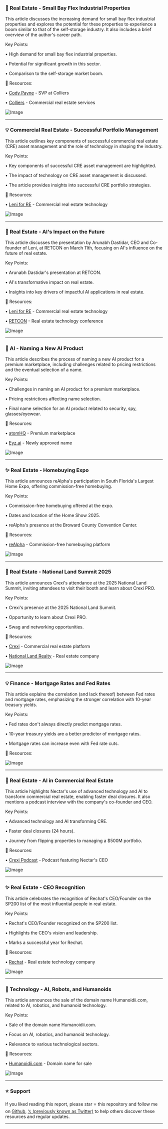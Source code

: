 ### 🤖 Real Estate - Small Bay Flex Industrial Properties

This article discusses the increasing demand for small bay flex industrial properties and explores the potential for these properties to experience a boom similar to that of the self-storage industry.  It also includes a brief overview of the author's career path.

Key Points:

• High demand for small bay flex industrial properties.


• Potential for significant growth in this sector.


• Comparison to the self-storage market boom.


🔗 Resources:

• [Cody Payne](https://x.com/tx_investments) - SVP at Colliers


• [Colliers](https://x.com/Colliers) - Commercial real estate services


![Image](https://pbs.twimg.com/media/GkK_P-EXsAASbMn.jpg)


---
### 💡 Commercial Real Estate - Successful Portfolio Management

This article outlines key components of successful commercial real estate (CRE) asset management and the role of technology in shaping the industry.

Key Points:

• Key components of successful CRE asset management are highlighted.


• The impact of technology on CRE asset management is discussed.


•  The article provides insights into successful CRE portfolio strategies.


🔗 Resources:

• [Leni for RE](https://x.com/Leni_for_RE) - Commercial real estate technology


![Image](https://pbs.twimg.com/media/GkKohoUXIAAHAr_?format=jpg&name=small)


---
### 🤖 Real Estate - AI's Impact on the Future

This article discusses the presentation by Arunabh Dastidar, CEO and Co-founder of Leni, at RETCON on March 11th, focusing on AI's influence on the future of real estate.

Key Points:

• Arunabh Dastidar's presentation at RETCON.


•  AI's transformative impact on real estate.


• Insights into key drivers of impactful AI applications in real estate.



🔗 Resources:

• [Leni for RE](https://x.com/Leni_for_RE) - Commercial real estate technology


• [RETCON](https://x.com/retcon) - Real estate technology conference


![Image](https://pbs.twimg.com/media/GkKoBqSXYAAJE3b?format=jpg&name=small)


---
### 🚀 AI - Naming a New AI Product

This article describes the process of naming a new AI product for a premium marketplace, including challenges related to pricing restrictions and the eventual selection of a name.

Key Points:

• Challenges in naming an AI product for a premium marketplace.


•  Pricing restrictions affecting name selection.


•  Final name selection for an AI product related to security, spy, glasses/eyewear.


🔗 Resources:

• [atomHQ](https://x.com/atomHQ) - Premium marketplace


• [Eyz.ai](http://Eyz.ai) - Newly approved name


![Image](https://pbs.twimg.com/media/GiwD51PWYAAYNTQ?format=jpg&name=small)


---
### ✨ Real Estate - Homebuying Expo

This article announces reAlpha's participation in South Florida's Largest Home Expo, offering commission-free homebuying.

Key Points:

• Commission-free homebuying offered at the expo.


•  Dates and location of the Home Show 2025.


•  reAlpha's presence at the Broward County Convention Center.


🔗 Resources:

• [reAlpha](https://x.com/reAlpha) - Commission-free homebuying platform


![Image](https://pbs.twimg.com/media/Gio8oynW0AA22QF?format=jpg&name=small)


---
### 🚀 Real Estate - National Land Summit 2025

This article announces Crexi's attendance at the 2025 National Land Summit, inviting attendees to visit their booth and learn about Crexi PRO.

Key Points:

• Crexi's presence at the 2025 National Land Summit.


•  Opportunity to learn about Crexi PRO.


•  Swag and networking opportunities.


🔗 Resources:

• [Crexi](https://x.com/CREXinc) - Commercial real estate platform


• [National Land Realty](https://x.com/NationalLandRlt) -  Real estate company


![Image](https://pbs.twimg.com/media/GilN8RbbYAMtRRX?format=jpg&name=small)


---
### 💡 Finance - Mortgage Rates and Fed Rates

This article explains the correlation (and lack thereof) between Fed rates and mortgage rates, emphasizing the stronger correlation with 10-year treasury yields.

Key Points:

• Fed rates don't always directly predict mortgage rates.


• 10-year treasury yields are a better predictor of mortgage rates.


•  Mortgage rates can increase even with Fed rate cuts.


🔗 Resources:


![Image](https://pbs.twimg.com/media/Gik3AQDbYAA3vkQ?format=png&name=small)


---
### 🤖 Real Estate - AI in Commercial Real Estate

This article highlights Nectar's use of advanced technology and AI to transform commercial real estate, enabling faster deal closures.  It also mentions a podcast interview with the company's co-founder and CEO.

Key Points:

• Advanced technology and AI transforming CRE.


•  Faster deal closures (24 hours).


•  Journey from flipping properties to managing a $500M portfolio.


🔗 Resources:

• [Crexi Podcast](https://x.com/CREXinc/status/1879631012449182116) -  Podcast featuring Nectar's CEO


![Image](https://pbs.twimg.com/media/GhXKbUAXYAAQ6sW.jpg)


---
### ✨ Real Estate - CEO Recognition

This article celebrates the recognition of Rechat's CEO/Founder on the SP200 list of the most influential people in real estate.

Key Points:

• Rechat's CEO/Founder recognized on the SP200 list.


•  Highlights the CEO's vision and leadership.


•  Marks a successful year for Rechat.


🔗 Resources:

• [Rechat](https://x.com/rechathq) - Real estate technology company


![Image](https://pbs.twimg.com/media/GhRZX7nWoAAyupe?format=jpg&name=small)


---
### 🤖 Technology - AI, Robots, and Humanoids

This article announces the sale of the domain name Humanoidii.com, related to AI, robotics, and humanoid technology.

Key Points:

• Sale of the domain name Humanoidii.com.


•  Focus on AI, robotics, and humanoid technology.


•  Relevance to various technological sectors.



🔗 Resources:

• [Humanoidii.com](http://Humanoidii.com) - Domain name for sale


![Image](https://pbs.twimg.com/media/Gfytdk3XIAA8ZAZ?format=jpg&name=small)


---

### ⭐️ Support

If you liked reading this report, please star ⭐️ this repository and follow me on [Github](https://github.com/Drix10), [𝕏 (previously known as Twitter)](https://x.com/DRIX_10_) to help others discover these resources and regular updates.

---
